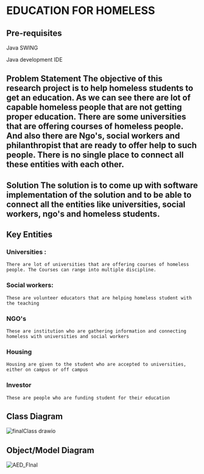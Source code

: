 
# EDUCATION FOR HOMELESS

## Pre-requisites

Java SWING

Java development IDE

## Problem Statement The objective of this research project is to help homeless students to get an education. As we can see there are lot of capable homeless people that are not getting proper education. There are some universities that are offering courses of homeless people. And also there are Ngo's, social workers and philanthropist that are ready to offer help to such people. There is no single place to connect all these entities with each other.

## Solution The solution is to come up with software implementation of the solution and to be able to connect all the entities like universities, social workers, ngo's and homeless students.

## Key Entities

### Universities : 
    There are lot of universities that are offering courses of homeless people. The Courses can range into multiple discipline.
### Social workers:
    These are volunteer educators that are helping homeless student with the teaching

### NGO's
    These are institution who are gathering information and connecting homeless with universities and social workers

### Housing
    Housing are given to the student who are accepted to universities, either on campus or off campus

### Investor        
    These are people who are funding student for their education 

## Class Diagram
![finalClass drawio](https://user-images.githubusercontent.com/113262281/206963293-3c541e25-18ce-476d-8a91-94fc4dbf3f8a.png)

## Object/Model Diagram
![AED_FInal](https://user-images.githubusercontent.com/113262281/206963381-3f1aaf4b-2828-4e09-9c6d-e60dd79b53b7.png)

